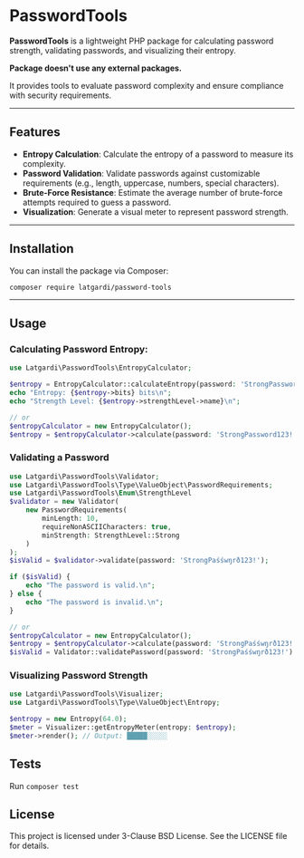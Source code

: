 # PasswordTools

**PasswordTools** is a lightweight PHP package for calculating password strength, validating passwords, and visualizing their entropy. 

**Package doesn't use any external packages.**

It provides tools to evaluate password complexity and ensure compliance with security requirements.

---

## Features

- **Entropy Calculation**: Calculate the entropy of a password to measure its complexity.
- **Password Validation**: Validate passwords against customizable requirements (e.g., length, uppercase, numbers, special characters).
- **Brute-Force Resistance**: Estimate the average number of brute-force attempts required to guess a password.
- **Visualization**: Generate a visual meter to represent password strength.

---

## Installation

You can install the package via Composer:

```shell
composer require latgardi/password-tools
```

---

## Usage
### Calculating Password Entropy:
```php
use Latgardi\PasswordTools\EntropyCalculator;

$entropy = EntropyCalculator::calculateEntropy(password: 'StrongPassword123!');
echo "Entropy: {$entropy->bits} bits\n";
echo "Strength Level: {$entropy->strengthLevel->name}\n";

// or
$entropyCalculator = new EntropyCalculator();
$entropy = $entropyCalculator->calculate(password: 'StrongPassword123!')
```
### Validating a Password
```php
use Latgardi\PasswordTools\Validator;
use Latgardi\PasswordTools\Type\ValueObject\PasswordRequirements;
use Latgardi\PasswordTools\Enum\StrengthLevel
$validator = new Validator(
    new PasswordRequirements(
        minLength: 10,
        requireNonASCIICharacters: true,
        minStrength: StrengthLevel::Strong
    )
);
$isValid = $validator->validate(password: 'StrongPaśśwŋrð123!');

if ($isValid) {
    echo "The password is valid.\n";
} else {
    echo "The password is invalid.\n";
}

// or
$entropyCalculator = new EntropyCalculator();
$entropy = $entropyCalculator->calculate(password: 'StrongPaśśwŋrð123!')
$isValid = Validator::validatePassword(password: 'StrongPaśśwŋrð123!')
```

### Visualizing Password Strength
```php
use Latgardi\PasswordTools\Visualizer;
use Latgardi\PasswordTools\Type\ValueObject\Entropy;

$entropy = new Entropy(64.0);
$meter = Visualizer::getEntropyMeter(entropy: $entropy);
$meter->render(); // Output: █████░░░░░
```

## Tests
Run ```composer test```

## License
This project is licensed under 3-Clause BSD License. See the LICENSE file for details.